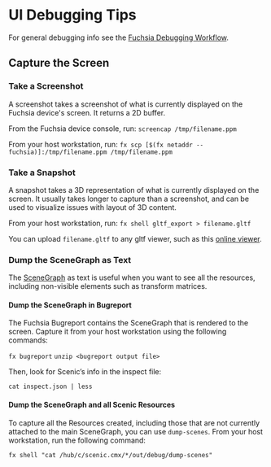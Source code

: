 # UI Debugging Tips

For general debugging info see the [Fuchsia Debugging Workflow](/docs/development/workflows/debugging.md).

## Capture the Screen

### Take a Screenshot
A screenshot takes a screenshot of what is currently displayed on the Fuchsia device's screen.
It returns a 2D buffer.

From the Fuchsia device console, run:
`screencap /tmp/filename.ppm`

From your host workstation, run:
`fx scp [$(fx netaddr --fuchsia)]:/tmp/filename.ppm /tmp/filename.ppm`

### Take a Snapshot
A snapshot takes a 3D representation of what is currently displayed on the screen. It usually takes
longer to capture than a screenshot, and can be used to visualize issues with layout of 3D content.

From your host workstation, run:
`fx shell gltf_export > filename.gltf`

You can upload `filename.gltf` to any gltf viewer, such as this [online viewer](https://gltf-viewer.donmccurdy.com/).

### Dump the SceneGraph as Text
The [SceneGraph](/docs/concepts/graphics/ui/scenic.md#scenic-resource-graph) as text is useful when you want to see all the resources, including non-visible elements such as transform matrices.

#### Dump the SceneGraph in Bugreport
The Fuchsia Bugreport contains the SceneGraph that is rendered to the screen. Capture it from your host workstation using the following commands:

`fx bugreport`
`unzip <bugreport output file>`

Then, look for Scenic’s info in the inspect file:

`cat inspect.json | less`

#### Dump the SceneGraph and all Scenic Resources
To capture all the Resources created, including those that are not currently attached to the main SceneGraph, you can use `dump-scenes`.
From your host workstation, run the following command:

`fx shell "cat /hub/c/scenic.cmx/*/out/debug/dump-scenes"`
